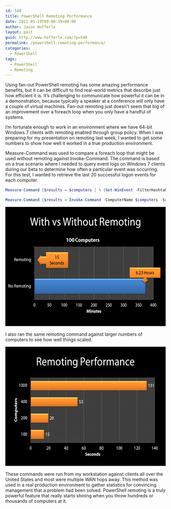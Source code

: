 ```yaml
---
id: 548
title: PowerShell Remoting Performance
date: 2011-05-19T09:00:39+00:00
author: Jason Hofferle
layout: post
guid: http://www.hofferle.com/?p=548
permalink: /powershell-remoting-performance/
categories:
  - PowerShell
tags:
  - PowerShell
  - Remoting
---
```

Using fan-out PowerShell remoting has some amazing performance benefits, but it can be difficult to find real-world metrics that describe just how efficient it is. It&#8217;s challenging to communicate how powerful it can be in a demonstration, because typically a speaker at a conference will only have a couple of virtual machines. Fan-out remoting just doesn&#8217;t seem that big of an improvement over a foreach loop when you only have a handful of systems.

I&#8217;m fortunate enough to work in an environment where we have 64-bit Windows 7 clients with remoting enabled through group policy. When I was preparing for my presentation on remoting last week, I wanted to get some numbers to show how well it worked in a true production environment.

Measure-Command was used to compare a foreach loop that might be used without remoting against Invoke-Command. The command is based on a true scenario where I needed to query event logs on Windows 7 clients during our beta to determine how often a particular event was occurring. For this test, I wanted to retrieve the last 20 successful logon events for each computer.

```powershell
Measure-Command {$results = $computers | % {Get-WinEvent -FilterHashtable @{logname="security";id=4624} -MaxEvents 20 -ComputerName $_}}
```

```powershell
Measure-Command {$results = Invoke-Command -ComputerName $computers -ScriptBlock {Get-WinEvent -FilterHashtable @{logname="security";id=4624} -MaxEvents 20} -ThrottleLimit 50}
```

[<img src="/assets/img/RemotingChart01-e1305755995603.png" alt="Chart displaying the performance gains when using PowerShell remoting to retrieve event logs." title="RemotingChart01" width="600" height="375" class="alignnone size-full wp-image-546" />](/assets/img/RemotingChart01-e1305755995603.png)

I also ran the same remoting command against larger numbers of computers to see how well things scaled.

[<img src="/assets/img/RemotingChart02-e1305758086684.png" alt="Chart displaying performance gains when using PowerShell remoting to retrieve event logs." title="RemotingChart02" width="600" height="375" class="alignnone size-full wp-image-547" />](/assets/img/RemotingChart02-e1305758086684.png)

These commands were run from my workstation against clients all over the United States and most were multiple WAN hops away. This method was used in a real production environment to gather statistics for convincing management that a problem had been solved. PowerShell remoting is a truly powerful feature that really starts shining when you throw hundreds or thousands of computers at it.